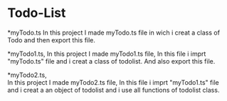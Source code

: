 # Todo-List 
  *myTodo.ts
        In this project I made myTodo.ts file in wich i creat a class of Todo
        and then export this file.

        
  *myTodo1.ts,
         In this project I made myTodo1.ts file, In this file i imprt "myTodo.ts" file
         and i creat a class of todolist. And also export this file.


         
   *myTodo2.ts,  
          In this project I made myTodo2.ts file, In this file i imprt "myTodo1.ts" file
          and i creat a an object of todolist and i use all functions of todolist class.
